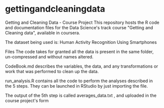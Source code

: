# gettingandcleaningdata

Getting and Cleaning Data - Course Project
This repository hosts the R code and documentation files for the Data Science's track course "Getting and Cleaning data", available in coursera.

The dataset being used is: Human Activity Recognition Using Smartphones



Files
The code takes for granted all the data is present in the same folder, un-compressed and without names altered.

 CodeBook.md  describes the variables, the data, and any transformations or work that was performed to clean up the data.

 run_analysis.R  contains all the code to perform the analyses described in the 5 steps. They can be launched in RStudio by just importing the file.

The output of the 5th step is called  averages_data.txt , and uploaded in the course project's form
